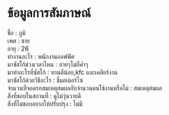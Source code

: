 # ข้อมูลการสัมภาษณ์
ชื่อ : ภูมิ <br>
เพศ : ชาย <br>
อายุ : 26 <br>
ทำงานอะไร : พนักงานออฟฟิศ <br>
มาซัสโก้ช่วงเวลาไหน : บ่ายๆไม่ก็ค่ำๆ <br>
มาทำอะไรที่ซัสโก้ : ทานตี๋น้อย,kfc และเคลียร์งาน <br>
มาซัสโก้ด้วยวิธีอะไร : ขี่มอเตอร์ไซ <br>
จำนวนที่จอดรถสมเหตุสมผลกับจำนวนคนใช้งานหรือไม่ : สมเหตุสมผล <br>
สิ่งที่ชอบในสถานที่ : ดูไม่วุ่นวายดี <br>
สิ่งที่ไม่ชอบอยากให้ปรับปรุง : ไม่มี <br>

